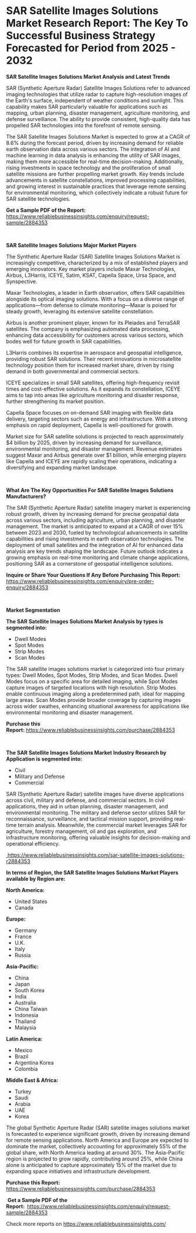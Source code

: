 <p><h1>SAR Satellite Images Solutions Market Research Report: The Key To Successful Business Strategy Forecasted for Period from 2025 - 2032</h1></p><p><strong>SAR Satellite Images Solutions Market Analysis and Latest Trends</strong></p>
<p><p>SAR (Synthetic Aperture Radar) Satellite Images Solutions refer to advanced imaging technologies that utilize radar to capture high-resolution images of the Earth's surface, independent of weather conditions and sunlight. This capability makes SAR particularly valuable for applications such as mapping, urban planning, disaster management, agriculture monitoring, and defense surveillance. The ability to provide consistent, high-quality data has propelled SAR technologies into the forefront of remote sensing.</p><p>The SAR Satellite Images Solutions Market is expected to grow at a CAGR of 8.6% during the forecast period, driven by increasing demand for reliable earth observation data across various sectors. The integration of AI and machine learning in data analysis is enhancing the utility of SAR images, making them more accessible for real-time decision-making. Additionally, rising investments in space technology and the proliferation of small satellite missions are further propelling market growth. Key trends include advancements in satellite constellations, improved processing capabilities, and growing interest in sustainable practices that leverage remote sensing for environmental monitoring, which collectively indicate a robust future for SAR satellite technologies.</p></p>
<p><strong>Get a Sample PDF of the Report:&nbsp;</strong> <a href="https://www.reliablebusinessinsights.com/enquiry/request-sample/2884353?utm_campaign=3206&utm_medium=2&utm_source=Github&utm_content=ia&utm_term=13032025&utm_id=sar-satellite-images-solutions">https://www.reliablebusinessinsights.com/enquiry/request-sample/2884353</a></p>
<p>&nbsp;</p>
<p><strong>SAR Satellite Images Solutions Major Market Players</strong></p>
<p><p>The Synthetic Aperture Radar (SAR) Satellite Images Solutions Market is increasingly competitive, characterized by a mix of established players and emerging innovators. Key market players include Maxar Technologies, Airbus, L3Harris, ICEYE, Satim, KSAT, Capella Space, Ursa Space, and Synspective.</p><p>Maxar Technologies, a leader in Earth observation, offers SAR capabilities alongside its optical imaging solutions. With a focus on a diverse range of applications—from defense to climate monitoring—Maxar is poised for steady growth, leveraging its extensive satellite constellation.</p><p>Airbus is another prominent player, known for its Pleiades and TerraSAR satellites. The company is emphasizing automated data processing, enhancing data accessibility for customers across various sectors, which bodes well for future growth in SAR capabilities.</p><p>L3Harris combines its expertise in aerospace and geospatial intelligence, providing robust SAR solutions. Their recent innovations in microsatellite technology position them for increased market share, driven by rising demand in both governmental and commercial sectors.</p><p>ICEYE specializes in small SAR satellites, offering high-frequency revisit times and cost-effective solutions. As it expands its constellation, ICEYE aims to tap into areas like agriculture monitoring and disaster response, further strengthening its market position.</p><p>Capella Space focuses on on-demand SAR imaging with flexible data delivery, targeting sectors such as energy and infrastructure. With a strong emphasis on rapid deployment, Capella is well-positioned for growth.</p><p>Market size for SAR satellite solutions is projected to reach approximately $4 billion by 2025, driven by increasing demand for surveillance, environmental monitoring, and disaster management. Revenue estimates suggest Maxar and Airbus generate over $1 billion, while emerging players like Capella and ICEYE are rapidly scaling their operations, indicating a diversifying and expanding market landscape.</p></p>
<p>&nbsp;</p>
<p><strong>What Are The Key Opportunities For SAR Satellite Images Solutions Manufacturers?</strong></p>
<p><p>The SAR (Synthetic Aperture Radar) satellite imagery market is experiencing robust growth, driven by increasing demand for precise geospatial data across various sectors, including agriculture, urban planning, and disaster management. The market is anticipated to expand at a CAGR of over 15% between 2023 and 2030, fueled by technological advancements in satellite capabilities and rising investments in earth observation technologies. The deployment of small satellites and the integration of AI for enhanced data analysis are key trends shaping the landscape. Future outlook indicates a growing emphasis on real-time monitoring and climate change applications, positioning SAR as a cornerstone of geospatial intelligence solutions.</p></p>
<p><strong>Inquire or Share Your Questions If Any Before Purchasing This Report:</strong> <a href="https://www.reliablebusinessinsights.com/enquiry/pre-order-enquiry/2884353?utm_campaign=3206&utm_medium=2&utm_source=Github&utm_content=ia&utm_term=13032025&utm_id=sar-satellite-images-solutions">https://www.reliablebusinessinsights.com/enquiry/pre-order-enquiry/2884353</a></p>
<p>&nbsp;</p>
<p><strong>Market Segmentation</strong></p>
<p><strong>The SAR Satellite Images Solutions Market Analysis by types is segmented into:</strong></p>
<p><ul><li>Dwell Modes</li><li>Spot Modes</li><li>Strip Modes</li><li>Scan Modes</li></ul></p>
<p><p>The SAR satellite images solutions market is categorized into four primary types: Dwell Modes, Spot Modes, Strip Modes, and Scan Modes. Dwell Modes focus on a specific area for detailed imaging, while Spot Modes capture images of targeted locations with high resolution. Strip Modes enable continuous imaging along a predetermined path, ideal for mapping large areas. Scan Modes provide broader coverage by capturing images across wider swathes, enhancing situational awareness for applications like environmental monitoring and disaster management.</p></p>
<p><strong>Purchase this Report:&nbsp;</strong><a href="https://www.reliablebusinessinsights.com/purchase/2884353?utm_campaign=3206&utm_medium=2&utm_source=Github&utm_content=ia&utm_term=13032025&utm_id=sar-satellite-images-solutions">https://www.reliablebusinessinsights.com/purchase/2884353</a></p>
<p>&nbsp;</p>
<p><strong>The SAR Satellite Images Solutions Market Industry Research by Application is segmented into:</strong></p>
<p><ul><li>Civil</li><li>Military and Defense</li><li>Commercial</li></ul></p>
<p><p>SAR (Synthetic Aperture Radar) satellite images have diverse applications across civil, military and defense, and commercial sectors. In civil applications, they aid in urban planning, disaster management, and environmental monitoring. The military and defense sector utilizes SAR for reconnaissance, surveillance, and tactical mission support, providing real-time terrain analysis. Meanwhile, the commercial market leverages SAR for agriculture, forestry management, oil and gas exploration, and infrastructure monitoring, offering valuable insights for decision-making and operational efficiency.</p></p>
<p><a href="https://www.reliablebusinessinsights.com/sar-satellite-images-solutions-r2884353?utm_campaign=3206&utm_medium=2&utm_source=Github&utm_content=ia&utm_term=13032025&utm_id=sar-satellite-images-solutions">&nbsp;https://www.reliablebusinessinsights.com/sar-satellite-images-solutions-r2884353</a></p>
<p><strong>In terms of Region, the SAR Satellite Images Solutions Market Players available by Region are:</strong></p>
<p>
    <p> <strong> North America: </strong>
        <ul>
            <li>United States</li>
            <li>Canada</li>
        </ul>
        </p> 
    <p> <strong> Europe: </strong>
        <ul>
            <li>Germany</li>
            <li>France</li>
            <li>U.K.</li>
            <li>Italy</li>
            <li>Russia</li>
        </ul>
        </p> 
    <p> <strong> Asia-Pacific: </strong>
        <ul>
            <li>China</li>
            <li>Japan</li>
            <li>South Korea</li>
            <li>India</li>
            <li>Australia</li>
            <li>China Taiwan</li>
            <li>Indonesia</li>
            <li>Thailand</li>
            <li>Malaysia</li>
        </ul>
        </p> 
    <p> <strong> Latin America: </strong>
        <ul>
            <li>Mexico</li>
            <li>Brazil</li>
            <li>Argentina Korea</li>
            <li>Colombia</li>
        </ul>
        </p> 
    <p> <strong> Middle East & Africa: </strong>
        <ul>
            <li>Turkey</li>
            <li>Saudi</li>
            <li>Arabia</li>
            <li>UAE</li>
            <li>Korea</li>
        </ul>
    </p>
    </p>
<p><p>The global Synthetic Aperture Radar (SAR) satellite images solutions market is forecasted to experience significant growth, driven by increasing demand for remote sensing applications. North America and Europe are expected to dominate the market, collectively accounting for approximately 55% of the global share, with North America leading at around 30%. The Asia-Pacific region is projected to grow rapidly, contributing around 25%, while China alone is anticipated to capture approximately 15% of the market due to expanding space initiatives and infrastructure development.</p></p>
<p><strong>Purchase this Report: </strong><a href="https://www.reliablebusinessinsights.com/purchase/2884353?utm_campaign=3206&utm_medium=2&utm_source=Github&utm_content=ia&utm_term=13032025&utm_id=sar-satellite-images-solutions">https://www.reliablebusinessinsights.com/purchase/2884353</a></p>
<p>&nbsp;<strong>Get a Sample PDF of the Report:&nbsp;&nbsp;</strong><a href="https://www.reliablebusinessinsights.com/enquiry/request-sample/2884353?utm_campaign=3206&utm_medium=2&utm_source=Github&utm_content=ia&utm_term=13032025&utm_id=sar-satellite-images-solutions">https://www.reliablebusinessinsights.com/enquiry/request-sample/2884353</a></p>
<p><strong></strong></p>
<p>Check more reports on <a href="https://www.reliablebusinessinsights.com/?utm_campaign=3206&utm_medium=2&utm_source=Github&utm_content=ia&utm_term=13032025&utm_id=sar-satellite-images-solutions">https://www.reliablebusinessinsights.com/</a></p>